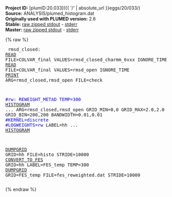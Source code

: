 **Project ID:** [plumID:20.033]({{ '/' | absolute_url }}eggs/20/033/)  
**Source:** ANALYSIS/plumed_histogram.dat  
**Originally used with PLUMED version:** 2.6  
**Stable:** [raw zipped stdout](plumed_histogram.dat.plumed.stdout.txt.zip) - [stderr](plumed_histogram.dat.plumed.stderr)  
**Master:** [raw zipped stdout](plumed_histogram.dat.plumed_master.stdout.txt.zip) - [stderr](plumed_histogram.dat.plumed_master.stderr)  

{% raw %}<pre>
rmsd_closed: <a href="https://plumed.github.io/doc-master/user-doc/html/_r_e_a_d.html">READ</a> FILE=COLVAR_final VALUES=rmsd_closed_charmm_6vxx IGNORE_TIME
rmsd_open: <a href="https://plumed.github.io/doc-master/user-doc/html/_r_e_a_d.html">READ</a> FILE=COLVAR_final VALUES=rmsd_open IGNORE_TIME
<a href="https://plumed.github.io/doc-master/user-doc/html/_p_r_i_n_t.html">PRINT</a> ARG=rmsd_closed,rmsd_open FILE=check

<span style="color:blue">#rw: REWEIGHT_METAD TEMP=300</span>
<a href="https://plumed.github.io/doc-master/user-doc/html/_h_i_s_t_o_g_r_a_m.html">HISTOGRAM</a> ...
  ARG=rmsd_closed,rmsd_open
  GRID_MIN=0,0
  GRID_MAX=2.0,2.0
  GRID_BIN=200,200
  BANDWIDTH=0.01,0.01
  <span style="color:blue">#KERNEL=discrete</span>
  <span style="color:blue">#LOGWEIGHTS=rw</span>
  LABEL=hh
... <a href="https://plumed.github.io/doc-master/user-doc/html/_h_i_s_t_o_g_r_a_m.html">HISTOGRAM</a>


<a href="https://plumed.github.io/doc-master/user-doc/html/_d_u_m_p_g_r_i_d.html">DUMPGRID</a> GRID=hh FILE=histo  STRIDE=10000
<a href="https://plumed.github.io/doc-master/user-doc/html/_c_o_n_v_e_r_t__t_o__f_e_s.html">CONVERT_TO_FES</a> GRID=hh LABEL=FES_temp TEMP=300
<a href="https://plumed.github.io/doc-master/user-doc/html/_d_u_m_p_g_r_i_d.html">DUMPGRID</a> GRID=FES_temp FILE=fes_reweighted.dat STRIDE=10000
</pre>{% endraw %}

